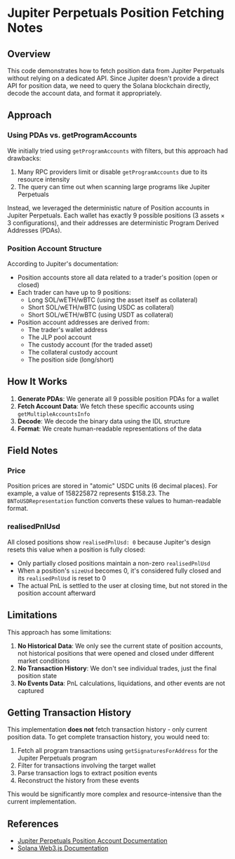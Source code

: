 # Jupiter Perpetuals Position Fetching Notes

## Overview

This code demonstrates how to fetch position data from Jupiter Perpetuals without relying on a dedicated API. Since Jupiter doesn't provide a direct API for position data, we need to query the Solana blockchain directly, decode the account data, and format it appropriately.

## Approach

### Using PDAs vs. getProgramAccounts

We initially tried using `getProgramAccounts` with filters, but this approach had drawbacks:

1. Many RPC providers limit or disable `getProgramAccounts` due to its resource intensity
2. The query can time out when scanning large programs like Jupiter Perpetuals

Instead, we leveraged the deterministic nature of Position accounts in Jupiter Perpetuals. Each wallet has exactly 9 possible positions (3 assets × 3 configurations), and their addresses are deterministic Program Derived Addresses (PDAs).

### Position Account Structure

According to Jupiter's documentation:
- Position accounts store all data related to a trader's position (open or closed)
- Each trader can have up to 9 positions:
  - Long SOL/wETH/wBTC (using the asset itself as collateral)
  - Short SOL/wETH/wBTC (using USDC as collateral)
  - Short SOL/wETH/wBTC (using USDT as collateral)
- Position account addresses are derived from:
  - The trader's wallet address
  - The JLP pool account
  - The custody account (for the traded asset)
  - The collateral custody account
  - The position side (long/short)

## How It Works

1. **Generate PDAs**: We generate all 9 possible position PDAs for a wallet
2. **Fetch Account Data**: We fetch these specific accounts using `getMultipleAccountsInfo`
3. **Decode**: We decode the binary data using the IDL structure
4. **Format**: We create human-readable representations of the data

## Field Notes

### Price

Position prices are stored in "atomic" USDC units (6 decimal places). For example, a value of 158225872 represents $158.23. The `BNToUSDRepresentation` function converts these values to human-readable format.

### realisedPnlUsd

All closed positions show `realisedPnlUsd: 0` because Jupiter's design resets this value when a position is fully closed:

- Only partially closed positions maintain a non-zero `realisedPnlUsd`
- When a position's `sizeUsd` becomes 0, it's considered fully closed and its `realisedPnlUsd` is reset to 0
- The actual PnL is settled to the user at closing time, but not stored in the position account afterward

## Limitations

This approach has some limitations:

1. **No Historical Data**: We only see the current state of position accounts, not historical positions that were opened and closed under different market conditions
2. **No Transaction History**: We don't see individual trades, just the final position state
3. **No Events Data**: PnL calculations, liquidations, and other events are not captured

## Getting Transaction History

This implementation **does not** fetch transaction history - only current position data. To get complete transaction history, you would need to:

1. Fetch all program transactions using `getSignaturesForAddress` for the Jupiter Perpetuals program
2. Filter for transactions involving the target wallet
3. Parse transaction logs to extract position events
4. Reconstruct the history from these events

This would be significantly more complex and resource-intensive than the current implementation.

## References

- [Jupiter Perpetuals Position Account Documentation](https://dev.jup.ag/docs/perp-api/position-account)
- [Solana Web3.js Documentation](https://solana-labs.github.io/solana-web3.js/) 